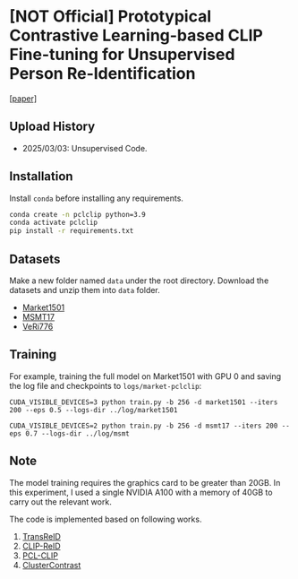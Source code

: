 # [NOT Official] Prototypical Contrastive Learning-based CLIP Fine-tuning for Unsupervised Person Re-Identification

[[paper]](https://arxiv.org/pdf/2310.17218.pdf)

## Upload History

* 2025/03/03: Unsupervised Code.

## Installation

Install `conda` before installing any requirements.

```bash
conda create -n pclclip python=3.9
conda activate pclclip
pip install -r requirements.txt
```

## Datasets

Make a new folder named `data` under the root directory. Download the datasets and unzip them into `data` folder.
* [Market1501](https://drive.google.com/file/d/0B8-rUzbwVRk0c054eEozWG9COHM/view)
* [MSMT17](https://arxiv.org/abs/1711.08565)
* [VeRi776](https://github.com/JDAI-CV/VeRidataset)

## Training

For example, training the full model on Market1501 with GPU 0 and saving the log file and checkpoints to `logs/market-pclclip`:

```
CUDA_VISIBLE_DEVICES=3 python train.py -b 256 -d market1501 --iters 200 --eps 0.5 --logs-dir ../log/market1501

CUDA_VISIBLE_DEVICES=2 python train.py -b 256 -d msmt17 --iters 200 --eps 0.7 --logs-dir ../log/msmt
```

## Note
The model training requires the graphics card to be greater than 20GB. In this experiment, I used a single NVIDIA A100 with a memory of 40GB to carry out the relevant work. 

The code is implemented based on following works.

1. [TransReID](https://github.com/damo-cv/TransReID)
2. [CLIP-ReID](https://github.com/Syliz517/CLIP-ReID)
3. [PCL-CLIP](https://github.com/RikoLi/PCL-CLIP)
4. [ClusterContrast](https://github.com/alibaba/cluster-contrast-reid)

